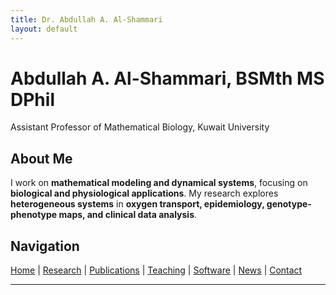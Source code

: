 ```yaml
---
title: Dr. Abdullah A. Al-Shammari
layout: default
---
```


# **Abdullah A. Al-Shammari, BSMth MS DPhil**  
Assistant Professor of Mathematical Biology, Kuwait University  

## **About Me**  
I work on **mathematical modeling and dynamical systems**, focusing on **biological and physiological applications**. My research explores **heterogeneous systems** in **oxygen transport, epidemiology, genotype-phenotype maps, and clinical data analysis**.  

## **Navigation**  
[Home](index.md) | [Research](/_pages/research.md) | [Publications](/_pages/publications.md) | [Teaching](/_pages/teaching.md) | [Software](/_pages/software.md) | [News](/_pages/news.md) | [Contact](/_pages/contact.md)  

---
